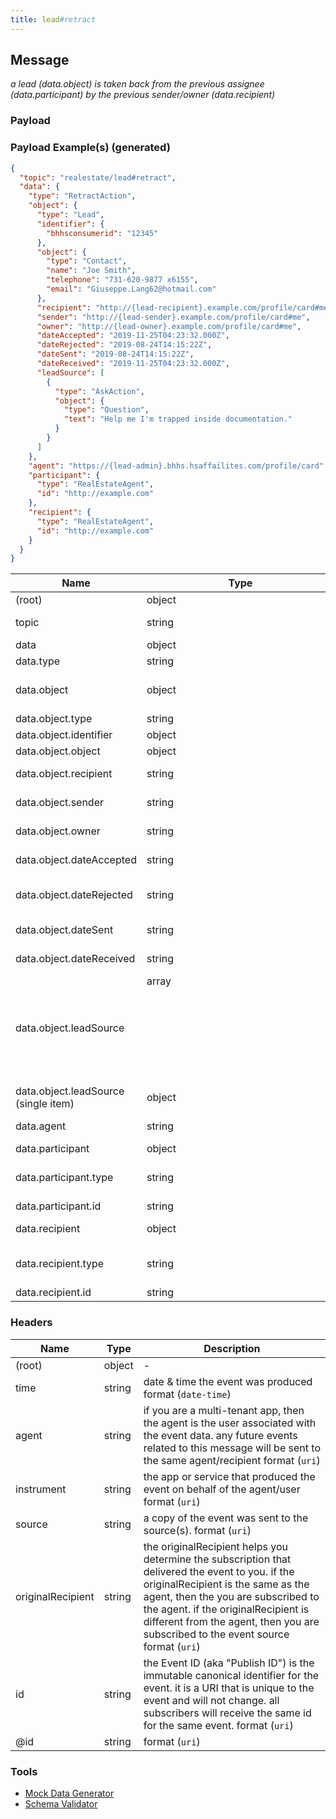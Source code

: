 ```yaml
---
title: lead#retract
---
```

## Message

*a lead (data.object) is taken back from the previous assignee (data.participant) by the previous sender/owner (data.recipient)*

### Payload

### Payload Example(s) (generated)

```json
{
  "topic": "realestate/lead#retract",
  "data": {
    "type": "RetractAction",
    "object": {
      "type": "Lead",
      "identifier": {
        "bhhsconsumerid": "12345"
      },
      "object": {
        "type": "Contact",
        "name": "Joe Smith",
        "telephone": "731-620-9877 x6155",
        "email": "Giuseppe.Lang62@hotmail.com"
      },
      "recipient": "http://{lead-recipient}.example.com/profile/card#me",
      "sender": "http://{lead-sender}.example.com/profile/card#me",
      "owner": "http://{lead-owner}.example.com/profile/card#me",
      "dateAccepted": "2019-11-25T04:23:32.000Z",
      "dateRejected": "2019-08-24T14:15:22Z",
      "dateSent": "2019-08-24T14:15:22Z",
      "dateReceived": "2019-11-25T04:23:32.000Z",
      "leadSource": [
        {
          "type": "AskAction",
          "object": {
            "type": "Question",
            "text": "Help me I'm trapped inside documentation."
          }
        }
      ]
    },
    "agent": "https://{lead-admin}.bhhs.hsaffailites.com/profile/card",
    "participant": {
      "type": "RealEstateAgent",
      "id": "http://example.com"
    },
    "recipient": {
      "type": "RealEstateAgent",
      "id": "http://example.com"
    }
  }
}
```


| Name | Type | Description |
|---|---|---|
| (root) | object | - |
| topic | string | const (`"realestate/lead#retract"`)  |
| data | object | the message payload |
| data.type | string | const (`"RetractAction"`)  |
| data.object | object | a sales opportunity (object) offered by a sender to a recipient. |
| data.object.type | string | allowed (`"Lead"`) Lead |
| data.object.identifier | object |  1 properties |
| data.object.object | object | the lead (Contact) |
| data.object.recipient | string | the lead recipient format (`uri`) |
| data.object.sender | string | the lead provider format (`uri`) |
| data.object.owner | string | the original owner of the lead format (`uri`) |
| data.object.dateAccepted | string | The date/time the item was accepted by the recipient |
| data.object.dateRejected | string | The date/time the item was rejected by the recipient format (`date-time`) |
| data.object.dateSent | string | the date the lead was sent format (`date-time`) |
| data.object.dateReceived | string | The date/time the item was received by it's recipient |
| data.object.leadSource | array<object> | lead origin, may be a website event or a thing such as a website, zillow, mobile applicaton. |
| data.object.leadSource (single item) | object | - |
| data.agent | string | user who effected the change format (`uri`) |
| data.participant | object | - |
| data.participant.type | string | allowed (`"RealEstateAgent"`, `"RealEstateOffice"`, `"RealEstateOrganization"`)  |
| data.participant.id | string |  format (`uri`) |
| data.recipient | object | the lead-owner, to whom the lead is being returned |
| data.recipient.type | string | allowed (`"RealEstateAgent"`, `"RealEstateOffice"`, `"RealEstateOrganization"`)  |
| data.recipient.id | string |  format (`uri`) |

### Headers

| Name | Type | Description |
|---|---|---|
| (root) | object | - |
| time | string | date & time the event was produced format (`date-time`) |
| agent | string | if you are a multi-tenant app, then the agent is the user associated with the event data. any future events related to this message will be sent to the same agent/recipient format (`uri`) |
| instrument | string | the app or service that produced the event on behalf of the agent/user format (`uri`) |
| source | string | a copy of the event was sent to the source(s). format (`uri`) |
| originalRecipient | string | the originalRecipient helps you determine the subscription that delivered the event to you. if the originalRecipient is the same as the agent, then the you are subscribed to the agent. if the originalRecipient is different from the agent, then you are subscribed to the event source format (`uri`) |
| id | string | the Event ID (aka "Publish ID") is the immutable canonical identifier for the event. it is a URI that is unique to the event and will not change. all subscribers will receive the same id for the same event. format (`uri`) |
| @id | string |  format (`uri`) |

### Tools

* [Mock Data Generator](/tools/mock-data-generator)
* [Schema Validator](/tools/validate)


